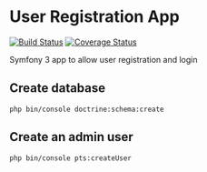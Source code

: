 # User Registration App

[![Build Status](https://travis-ci.org/PlatinumTechSolutions/user-registration-app.svg)](https://travis-ci.org/PlatinumTechSolutions/user-registration-app) [![Coverage Status](https://coveralls.io/repos/github/PlatinumTechSolutions/user-registration-app/badge.svg)](https://coveralls.io/github/PlatinumTechSolutions/user-registration-app)

Symfony 3 app to allow user registration and login

## Create database

```
php bin/console doctrine:schema:create
```

## Create an admin user

```
php bin/console pts:createUser
```

